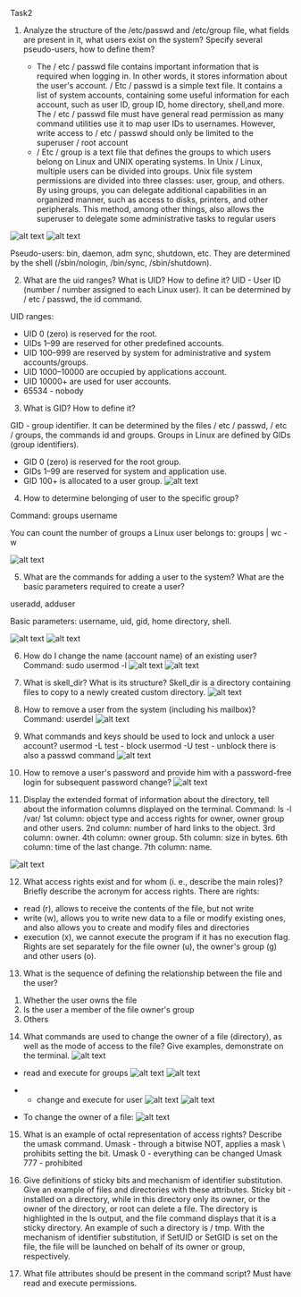 Task2

1) Analyze the structure of the /etc/passwd and /etc/group file, what fields are present in it, what users exist on the system? Specify several pseudo-users, how to define them?
   
   - The / etc / passwd file contains important information that is required when logging in. In other words, it stores information about the user's account. 
/ Etc / passwd is a simple text file. It contains a list of system accounts, containing some useful information for each account, such as user ID, group ID, home directory, shell,and more. 
The / etc / passwd file must have general read permission as many command utilities use it to map user IDs to usernames. However, write access to / etc / passwd should only be 
limited to the superuser / root account
   - / Etc / group is a text file that defines the groups to which users belong on Linux and UNIX operating systems. In Unix / Linux, multiple users can be divided into groups. 
  Unix file system permissions are divided into three classes: user, group, and others. By using groups, you can delegate additional capabilities in an organized manner, such as access to disks, printers, and other peripherals. This method, among other things, also allows the superuser to delegate some administrative tasks to regular users
  
  ![alt text](https://github.com/aleksandrabublik/DevOps_online_Kharkov_2020Q42021Q1/blob/main/Module5/task5.2/1%20etc-passwd.png)
  ![alt text](https://github.com/aleksandrabublik/DevOps_online_Kharkov_2020Q42021Q1/blob/main/Module5/task5.2/etc-group.png)
  
Pseudo-users: bin, daemon, adm sync, shutdown, etc. They are determined by the shell (/sbin/nologin, /bin/sync, /sbin/shutdown).
  
2) What are the uid ranges? What is UID? How to define it?
  UID - User ID (number / number assigned to each Linux user).
  It can be determined by / etc / passwd, the id command.
 
 UID ranges:
  - UID 0 (zero) is reserved for the root.
 - UIDs 1–99 are reserved for other predefined accounts.
 - UID 100–999 are reserved by system for administrative and system accounts/groups.
 - UID 1000–10000 are occupied by applications account.
 - UID 10000+ are used for user accounts.
 - 65534 - nobody
3) What is GID? How to define it?

 GID - group identifier. It can be determined by the files / etc / passwd, / etc / groups, the commands id and groups.
Groups in Linux are defined by GIDs (group identifiers).
  - GID 0 (zero) is reserved for the root group.
  - GIDs 1–99 are reserved for system and application use.
  - GID 100+ is allocated to a user group.
  ![alt text](https://github.com/aleksandrabublik/DevOps_online_Kharkov_2020Q42021Q1/blob/main/Module5/task5.2/2-3.png)

4) How to determine belonging of user to the specific group?

Command: groups username

You can count the number of groups a Linux user belongs to:
    groups | wc -w
    
![alt text](https://github.com/aleksandrabublik/DevOps_online_Kharkov_2020Q42021Q1/blob/main/Module5/task5.2/4.png)

5) What are the commands for adding a user to the system? What are the basic parameters required to create a user?

useradd, adduser

Basic parameters: username, uid, gid, home directory, shell.

![alt text](https://github.com/aleksandrabublik/DevOps_online_Kharkov_2020Q42021Q1/blob/main/Module5/task5.2/5.png)
![alt text](https://github.com/aleksandrabublik/DevOps_online_Kharkov_2020Q42021Q1/blob/main/Module5/task5.2/5.1.png)

6) How do I change the name (account name) of an existing user?
Сommand: sudo usermod -l 
![alt text](https://github.com/aleksandrabublik/DevOps_online_Kharkov_2020Q42021Q1/blob/main/Module5/task5.2/6.png)
![alt text](https://github.com/aleksandrabublik/DevOps_online_Kharkov_2020Q42021Q1/blob/main/Module5/task5.2/6.1.png)

7) What is skell_dir? What is its structure?
      Skell_dir is a directory containing files to copy to a newly created custom directory.
![alt text](https://github.com/aleksandrabublik/DevOps_online_Kharkov_2020Q42021Q1/blob/main/Module5/task5.2/7.png)

8) How to remove a user from the system (including his mailbox)?
  Command: userdel
![alt text](https://github.com/aleksandrabublik/DevOps_online_Kharkov_2020Q42021Q1/blob/main/Module5/task5.2/8.png)

9) What commands and keys should be used to lock and unlock a user account?
      usermod -L test - block
      usermod -U test - unblock
      there is also a passwd command
![alt text](https://github.com/aleksandrabublik/DevOps_online_Kharkov_2020Q42021Q1/blob/main/Module5/task5.2/9.png)

10) How to remove a user's password and provide him with a password-free login for subsequent password change?
![alt text](https://github.com/aleksandrabublik/DevOps_online_Kharkov_2020Q42021Q1/blob/main/Module5/task5.2/10.png)

11) Display the extended format of information about the directory, tell about the information columns displayed on the terminal.
   Command: ls -l /var/
         1st column: object type and access rights for owner, owner group and other users.
         2nd column: number of hard links to the object.
         3rd column: owner.
         4th column: owner group.
         5th column: size in bytes.
         6th column: time of the last change.
         7th column: name.

![alt text](https://github.com/aleksandrabublik/DevOps_online_Kharkov_2020Q42021Q1/blob/main/Module5/task5.2/11.png)

12) What access rights exist and for whom (i. e., describe the main roles)? Briefly describe the acronym for access rights.
   There are rights:
   - read (r), allows to receive the contents of the file, but not write
   - write (w), allows you to write new data to a file or modify existing ones, and also allows you to create and modify files and directories
   - execution (x), we cannot execute the program if it has no execution flag.
Rights are set separately for the file owner (u), the owner's group (g) and other users (o).

13) What is the sequence of defining the relationship between the file and the user?
   1. Whether the user owns the file 
   2. Is the user a member of the file owner's group 
   3. Others

14) What commands are used to change the owner of a file (directory), as well as the mode of access to the file? Give examples, demonstrate on the terminal.
![alt text](https://github.com/aleksandrabublik/DevOps_online_Kharkov_2020Q42021Q1/blob/main/Module5/task5.2/14.png)

   - read and execute for groups
![alt text](https://github.com/aleksandrabublik/DevOps_online_Kharkov_2020Q42021Q1/blob/main/Module5/task5.2/14_1.png)
![alt text](https://github.com/aleksandrabublik/DevOps_online_Kharkov_2020Q42021Q1/blob/main/Module5/task5.2/14_3.png)

   - - change and execute for user
![alt text](https://github.com/aleksandrabublik/DevOps_online_Kharkov_2020Q42021Q1/blob/main/Module5/task5.2/14_4.png)
![alt text](https://github.com/aleksandrabublik/DevOps_online_Kharkov_2020Q42021Q1/blob/main/Module5/task5.2/14_5.png)

   - To change the owner of a file:
![alt text](https://github.com/aleksandrabublik/DevOps_online_Kharkov_2020Q42021Q1/blob/main/Module5/task5.2/14_6.png)

15) What is an example of octal representation of access rights? Describe the umask command.
   Umask - through a bitwise NOT, applies a mask \ prohibits setting the bit.
   Umask 0 - everything can be changed
   Umask 777 - prohibited
   
16) Give definitions of sticky bits and mechanism of identifier substitution. Give an example of files and directories with these attributes.
   Sticky bit - installed on a directory, while in this directory only its owner, or the owner of the directory, or root can delete a file. The directory is highlighted in the    ls output, and the file command displays that it is a sticky directory. An example of such a directory is / tmp.
   With the mechanism of identifier substitution, if SetUID or SetGID is set on the file, the file will be launched on behalf of its owner or group, respectively.
 
 17) What file attributes should be present in the command script?
 Must have read and execute permissions.
